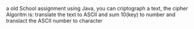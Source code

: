 a old School assignment using Java, you can criptograph a text, the cipher Algoritm is: translate the text to ASCII and sum 10(key) to number and translact the ASCII number to character 
